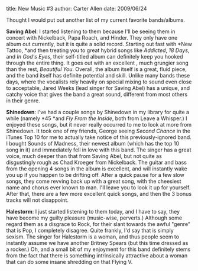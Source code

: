 title: New Music #3
author: Carter Allen
date: 2009/06/24

Thought I would put out another list of my current favorite bands/albums.  

**Saving Abel**: I started listening to them because I'll be seeing them in concert with Nickelback, Papa Roach, and Hinder. They only have one album out currently, but it is quite a solid record. Starting out fast with *New Tattoo, *and then treating you to great hybrid songs like *Addicted*, *18 Days*, and *In God's Eyes*, their self-titled album can definitely keep you hooked through the entire thing. It goes out with an excellent , much grungier song than the rest, *Beautiful You*. Overall, the album itself is a great, fluid piece, and the band itself has definite potential and skill. Unlike many bands these days, where the vocalists rely heavily on special mixing to sound even close to acceptable, Jared Weeks (lead singer for Saving Abel) has a unique, and catchy voice that gives the band a great sound, different from most others in their genre.  

**Shinedown**: I've had a couple songs by Shinedown in my library for quite a while (namely *45 *and *Fly From the Inside*, both from Leave a Whisper.) I enjoyed these songs, but it never really occurred to me to look at more from Shinedown. It took one of my friends, George seeing *Second Chance* in the iTunes Top 10 for me to actually take notice of this previously-ignored band. I bought Sounds of Madness, their newest album (which has the top 10 song in it) and immediately fell in love with this band. The singer has a great voice, much deeper than that from Saving Abel, but not quite as disgustingly rough as Chad Kroeger from Nickelback. The guitar and bass from the opening 4 songs in the album is excellent, and will instantly wake you up if you happen to be drifting off. After a quick pause for a few slow songs, they come revving back up with a great song, with the cheesiest name and chorus ever known to man. I'll leave you to look it up for yourself. After that, there are a few more excellent quick songs, and then the 3 bonus tracks will not disappoint.  

**Halestorm**: I just started listening to them today, and I have to say, they have become my guilty pleasure (music-wise, perverts.) Although some regard them as a disgrace to Rock, for their slant towards the awful "genre" that is Pop, I completely disagree. Quite frankly, I'd say that is simply sexism. The singer for Halestorm is a woman, and thus people seem to instantly assume we have another Britney Spears (but this time dressed as a rocker.) Oh, and a small bit of my enjoyment for this band definitely stems from the fact that there is something intrinsically attractive about a woman that can do some insane shredding on that Flying V.  